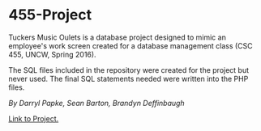 # 455-Project

Tuckers Music Oulets is a database project designed to mimic an employee's work screen created for a database management class (CSC 455, UNCW, Spring 2016).

The SQL files included in the repository were created for the project but never used. The final SQL statements needed were written into the PHP files. 

*By Darryl Papke, Sean Barton, Brandyn Deffinbaugh*

[Link to Project.](http://webdev.cislabs.uncw.edu/~dhp7201/main-menu.php)
